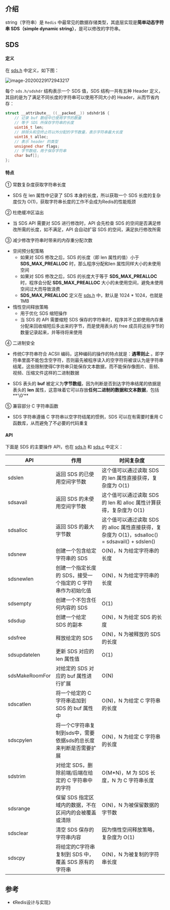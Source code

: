 ## 介绍

string（字符串）是 `Redis` 中最常见的数据存储类型，其底层实现是**简单动态字符串 SDS（simple dynamic string）**，是可以修改的字符串。



## SDS

#### 定义

在 [sds.h](https://github.com/antirez/redis/blob/unstable/src/sds.h) 中定义，如下图：

![image-20200229172943217](https://tva1.sinaimg.cn/large/00831rSTgy1gcdeh7x4ysj313g0u0qm7.jpg)

每个 `sds.h/sdshdr` 结构表示一个 SDS 值，SDS 结构一共有五种 Header 定义，其目的是为了满足不同长度的字符串可以使用不同大小的 Header，从而节省内存：

```c
struct __attribute__ ((__packed__)) sdshdr16 {
  	// 记录 buf 数组中已使用字节的数量
  	// 等于 SDS 所保存字符串的长度
    uint16_t len;
  	// 排除头和空终止符以外分配的字节数量，表示字符串最大长度
    uint16_t alloc;
  	// 表示 header 的类型
    unsigned char flags;
    // 字节数组，用于保存字符串
    char buf[];
};
```



#### 特点

① 常数复杂度获取字符串长度

- SDS 在 len 属性中记录了 SDS 本身的长度，所以获取一个 SDS 长度的复杂度仅为 O(1)，获取字符串长度的工作不会成为Redis的性能瓶颈

② 杜绝缓冲区溢出

- 当 SDS API 需要对 SDS 进行修改时，API 会先检查 SDS 的空间是否满足修改所需的长度，如不满足，API 会自动扩容 SDS 的空间，满足执行修改所需

③ 减少修改字符串时带来的内存重分配次数

- 空间预分配策略
  - 如果对 SDS 修改之后，SDS 的长度（即 len 属性的值）小于 **SDS_MAX_PREALLOC** 时，那么程序分配和len 属性同样大小的未使用空间
  - 如果对 SDS 修改之后，SDS 的长度大于等于 **SDS_MAX_PREALLOC** 时，程序会分配 **SDS_MAX_PREALLOC** 大小的未使用空间，避免未使用空间过大而导致浪费
  - **SDS_MAX_PREALLOC** 定义在 [sds.h](https://github.com/antirez/redis/blob/unstable/src/sds.h) 中，默认是 1024 * 1024，也就是1MB
- 惰性空间释放策略
  - 用于优化 SDS 缩短操作
  - 当 SDS 的 API 需要缩短 SDS 保存的字符串时，程序并不立即使用内存重分配来回收缩短后多出来的字节，而是使用表头的 free 成员将这些字节的数量记录起来，并等待将来使用

④ 二进制安全

- 传统C字符串符合 ACSII 编码，这种编码的操作的特点就是：**遇零则止** 。即字符串里面不能包含空字符，否则最先被程序读入的空字符将被误认为是字符串结尾，这些限制使得C字符串只能保存文本数据，而不能保存像图片、音频、视频、压缩文件这样的二进制数据

- SDS 表头的 **buf** 被定义为**字节数组**，因为判断是否到达字符串结尾的依据是表头的 **len** 属性，这意味着它可以存放**任何二进制的数据和文本数据**，包括**’\0’**

⑤ 兼容部分 C 字符串函数

- SDS 字符串遵循 C 字符串以空字符结尾的惯例，SDS 可以在有需要时重用 C 函数库，从而避免了不必要的代码重复

#### API

下面是 SDS 的主要操作 API，也在 [sds.h](https://github.com/antirez/redis/blob/unstable/src/sds.h) 和 [sds.c](https://github.com/antirez/redis/blob/unstable/src/sds.c) 中定义：

| API            | 作用                                                         | 时间复杂度                                                   |
| -------------- | ------------------------------------------------------------ | ------------------------------------------------------------ |
| sdslen         | 返回 SDS 的已使用空间字节数                                  | 这个值可以通过读取 SDS 的 len 属性直接获得，复杂度为 O(1)    |
| sdsavail       | 返回 SDS 的未使用空间字节数                                  | 这个值可以通过读取 SDS 的 len 和 alloc 属性计算获得，复杂度为 O(1) |
| sdsalloc       | 返回 SDS 的最大字节数                                        | 这个值可以通过读取 SDS 的 alloc 属性直接获得，复杂度为 O(1)，sdsalloc() = sdsavail() + sdslen() |
| sdsnew         | 创建一个包含给定字符串的 SDS                                 | O(N)，N 为给定字符串的长度                                   |
| sdsnewlen      | 创建一个指定长度的 SDS，接受一个指定的 C 字符串作为初始化值  | O(N)，N 为给定字符串的长度                                   |
| sdsempty       | 创建一个不包含任何内容的 SDS                                 | O(1)                                                         |
| sdsdup         | 创建一个给定 SDS 的副本                                      | O(N)，N 为给定 SDS 的长度                                    |
| sdsfree        | 释放给定的 SDS                                               | O(N)，N 为被释放的 SDS 的长度                                |
| sdsupdatelen   | 更新 SDS 对应的 len 属性值                                   | O(1)                                                         |
| sdsMakeRoomFor | 对给定的 SDS 对应的 buf 属性进行扩展                         | O(N)                                                         |
| sdscatlen      | 将一个给定的 C 字符串追加到 SDS 的 buf 属性中                | O(N)，N 为给定 C 字符串的长度                                |
| sdscpylen      | 将一个C字符串复制到sds中，需要依据sds的总长度来判断是否需要扩展 | O(N)，N 为给定 C 字符串的长度                                |
| sdstrim        | 对给定 SDS，删除前端/后端在给定的 C 字符串中的字符           | O(M*N)，M 为 SDS 长度，N 为 C 字符串长度                     |
| sdsrange       | 保留 SDS 指定区域内的数据，不在区间内的会被覆盖或清除        | O(N)，N 为被保留数据的字节数                                 |
| sdsclear       | 清空 SDS 保存的字符串内容                                    | 因为惰性空间释放策略，复杂度为 O(1)                          |
| sdscpy         | 将给定的C字符串复制到 SDS 中，覆盖 SDS 原有的字符串          | O(N)，N 为被复制的字符串长度                                 |



## 参考

- 《Redis设计与实现》
